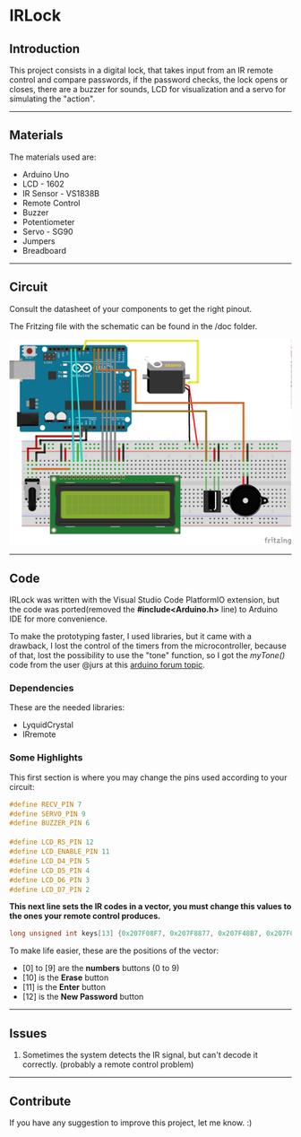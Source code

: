 # IRLock

## Introduction
This project consists in a digital lock, that takes input from an IR remote control and compare passwords, if the password checks, the lock opens or closes, there are a buzzer for sounds, LCD for visualization and a servo for simulating the "action".
	
---

## Materials
The materials used are:
* Arduino Uno
* LCD - 1602
* IR Sensor - VS1838B
* Remote Control
* Buzzer
* Potentiometer
* Servo - SG90
* Jumpers
* Breadboard

---

## Circuit
Consult the datasheet of your components to get the right pinout.  

The Fritzing file with the schematic can be found in the /doc folder.

![alt text](https://github.com/gustavoaguilar/IRLock/blob/master/doc/IRLock_Sketch_bb.png "Circuit")

---

## Code
IRLock was written with the Visual Studio Code PlatformIO extension, but the code was ported(removed the **#include<Arduino.h>** line) to Arduino IDE for more convenience.

To make the prototyping faster, I used libraries, but it came with a drawback, I lost the control of the timers from the microcontroller, because of that, lost the possibility to use the "tone" function, so I got the *myTone()* code from the user @jurs  at this [arduino forum topic](https://forum.arduino.cc/index.php?topic=339625.0).

### Dependencies
These are the needed libraries:

* LyquidCrystal
* IRremote

### Some Highlights
This first section is where you may change the pins used according to your circuit:

```c
#define RECV_PIN 7
#define SERVO_PIN 9
#define BUZZER_PIN 6

#define LCD_RS_PIN 12
#define LCD_ENABLE_PIN 11
#define LCD_D4_PIN 5
#define LCD_D5_PIN 4
#define LCD_D6_PIN 3
#define LCD_D7_PIN 2
```

**This next line sets the IR codes in a vector, you must change this values to the ones your remote control produces.**  

```c
long unsigned int keys[13] {0x207F08F7, 0x207F8877, 0x207F48B7, 0x207FC837, 0x207F28D7, 0x207FA857, 0x207F6897, 0x207FE817, 0x207F18E7, 0x207F9867, 0x207F38C7, 0x207FF807, 0x207F906F};
```


To make life easier, these are the positions of the vector:

* [0] to [9] are the **numbers** buttons (0 to 9)
* [10] is the **Erase** button
* [11] is the **Enter** button
* [12] is the **New Password** button

---

## Issues

1. Sometimes the system detects the IR signal, but can't decode it correctly. (probably a remote control problem)

---

## Contribute
If you have any suggestion to improve this project, let me know. :)
